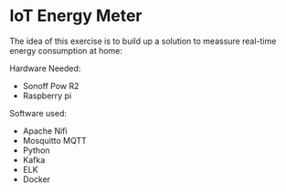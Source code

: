 # IoT Energy Meter	
The idea of this exercise is to build up a solution to meassure real-time energy consumption at home:

Hardware Needed:

- Sonoff Pow R2
- Raspberry pi 

Software used:

- Apache Nifi
- Mosquitto MQTT
- Python 
- Kafka
- ELK 
- Docker

